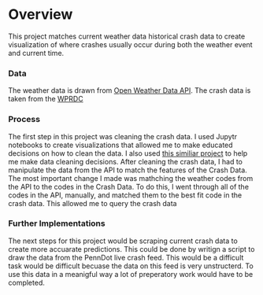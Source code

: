 # Overview
 This project matches current weather data historical crash data to create visualization of where crashes usually occur during both the weather event and current time. 
 
### Data
The weather data is drawn from [Open Weather Data API]("https://openweathermap.org/api). The crash data is taken from the [WPRDC](https://data.wprdc.org/dataset/allegheny-county-crash-data)

### Process 
The first step in this project was cleaning the crash data. I used Jupytr notebooks to create visualizations that allowed me to make educated decisions on how to clean the data. I also used [this similiar project]() to help me make data cleaning decisions. After cleaning the crash data, I had to manipulate the data from the API to match the features of the Crash Data. The most important change I made was mathching the weather codes from the API to the codes in the Crash Data. To do this, I went through all of the codes in the API, manually, and matched them to the best fit code in the crash data. This allowed me to query the crash data 

### Further Implementations 
The next steps for this project would be scraping current crash data to create more accuarate predictions. This could be done by writign a script to draw the data from the PennDot live crash feed. This would be a difficult task would be difficult becuase the data on this feed is very unstructerd. To use this data in a meanigful way a lot of preperatory work would have to be completed. 


